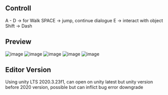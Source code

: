 ## Controll
A - D -> for Walk
SPACE -> jump, continue dialogue
E -> interact with object
Shift -> Dash

## Preview

![image](https://user-images.githubusercontent.com/45060322/217014309-922186ca-5d74-43d3-b40d-b76ebcb04043.png)
![image](https://user-images.githubusercontent.com/45060322/217014389-f964a5a6-2204-489c-bb31-9514314b6404.png)
![image](https://user-images.githubusercontent.com/45060322/217014449-5a0ddf8b-eeed-42fb-9321-5bb3ffedb407.png)
![image](https://user-images.githubusercontent.com/45060322/217014531-43b5e837-c4c7-46a2-b416-34ce27d0e6ce.png)
![image](https://user-images.githubusercontent.com/45060322/217014602-da8d9cec-1541-479e-9283-2b0a314265fa.png)


## Editor Version
Using unity LTS 2020.3.23f1, can open on unity latest but unity version before 2020 version, possible but can inflict bug error downgrade
